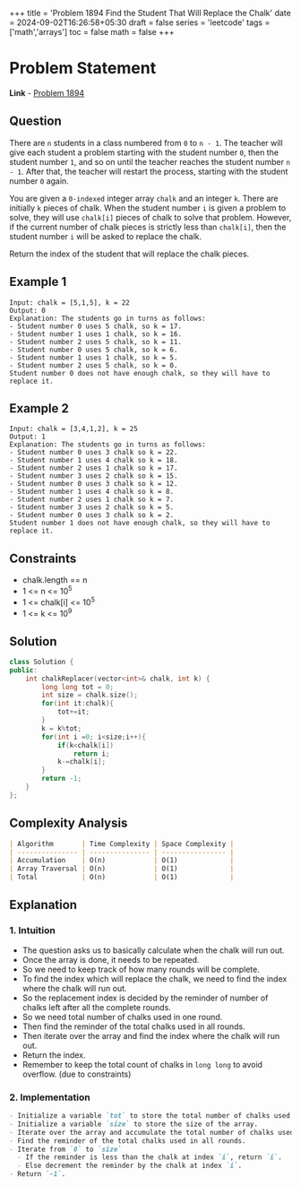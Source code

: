 +++
title = 'Problem 1894 Find the Student That Will Replace the Chalk'
date = 2024-09-02T16:26:58+05:30
draft = false
series = 'leetcode'
tags =['math','arrays']
toc = false
math = false
+++

# Problem Statement

**Link** - [Problem 1894](https://leetcode.com/problems/find-the-student-that-will-replace-the-chalk/description/)

## Question

There are `n` students in a class numbered from `0` to `n - 1`. The teacher will give each student a problem starting with the student number `0`, then the student number `1`, and so on until the teacher reaches the student number `n - 1`. After that, the teacher will restart the process, starting with the student number `0` again.

You are given a `0-indexed` integer array `chalk` and an integer `k`. There are initially `k` pieces of chalk. When the student number `i` is given a problem to solve, they will use `chalk[i]` pieces of chalk to solve that problem. However, if the current number of chalk pieces is strictly less than `chalk[i]`, then the student number `i` will be asked to replace the chalk.

Return the index of the student that will replace the chalk pieces.

## Example 1

```
Input: chalk = [5,1,5], k = 22
Output: 0
Explanation: The students go in turns as follows:
- Student number 0 uses 5 chalk, so k = 17.
- Student number 1 uses 1 chalk, so k = 16.
- Student number 2 uses 5 chalk, so k = 11.
- Student number 0 uses 5 chalk, so k = 6.
- Student number 1 uses 1 chalk, so k = 5.
- Student number 2 uses 5 chalk, so k = 0.
Student number 0 does not have enough chalk, so they will have to replace it.
```

## Example 2

```
Input: chalk = [3,4,1,2], k = 25
Output: 1
Explanation: The students go in turns as follows:
- Student number 0 uses 3 chalk so k = 22.
- Student number 1 uses 4 chalk so k = 18.
- Student number 2 uses 1 chalk so k = 17.
- Student number 3 uses 2 chalk so k = 15.
- Student number 0 uses 3 chalk so k = 12.
- Student number 1 uses 4 chalk so k = 8.
- Student number 2 uses 1 chalk so k = 7.
- Student number 3 uses 2 chalk so k = 5.
- Student number 0 uses 3 chalk so k = 2.
Student number 1 does not have enough chalk, so they will have to replace it.
```

## Constraints

- chalk.length == n
- 1 <= n <= 10<sup>5</sup>
- 1 <= chalk[i] <= 10<sup>5</sup>
- 1 <= k <= 10<sup>9</sup>

## Solution

```cpp
class Solution {
public:
    int chalkReplacer(vector<int>& chalk, int k) {
        long long tot = 0;
        int size = chalk.size();
        for(int it:chalk){
            tot+=it;
        }
        k = k%tot;
        for(int i =0; i<size;i++){
            if(k<chalk[i])
                return i;
            k-=chalk[i];
        }
        return -1;
    }
};
```

## Complexity Analysis

```markdown
| Algorithm       | Time Complexity | Space Complexity |
| --------------- | --------------- | ---------------- |
| Accumulation    | O(n)            | O(1)             |
| Array Traversal | O(n)            | O(1)             |
| Total           | O(n)            | O(1)             |
```

## Explanation

### 1. Intuition

- The question asks us to basically calculate when the chalk will run out.
- Once the array is done, it needs to be repeated.
- So we need to keep track of how many rounds will be complete.
- To find the index which will replace the chalk, we need to find the index where the chalk will run out.
- So the replacement index is decided by the reminder of number of chalks left after all the complete rounds.
- So we need total number of chalks used in one round.
- Then find the reminder of the total chalks used in all rounds.
- Then iterate over the array and find the index where the chalk will run out.
- Return the index.
- Remember to keep the total count of chalks in `long long` to avoid overflow. (due to constraints)

### 2. Implementation

```markdown
- Initialize a variable `tot` to store the total number of chalks used in one round.
- Initialize a variable `size` to store the size of the array.
- Iterate over the array and accumulate the total number of chalks used in one round.
- Find the reminder of the total chalks used in all rounds.
- Iterate from `0` to `size`
  - If the reminder is less than the chalk at index `i`, return `i`.
  - Else decrement the reminder by the chalk at index `i`.
- Return `-1`.
```
